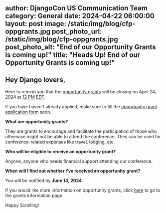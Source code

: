 author: DjangoCon US Communication Team
category: General
date: 2024-04-22 06:00:00
layout: post
image: /static/img/blog/cfp-oppgrants.jpg
post_photo_url: /static/img/blog/cfp-oppgrants.jpg
post_photo_alt: "End of our Opportunity Grants is coming up!"
title: "Heads Up! End of our Opportunity Grants is coming up!"
---

## Hey Django lovers, 

Here to remind you that the [opportunity grants](https://2024.djangocon.us/opportunity-grants/) will be closing on April 24, 2024 at [12 PM EDT](https://time.is/1200PM_24_Apr_2024_in_New_York?DjangoCon_US_2024_CFP_closes).

If you have haven't already applied, make sure to fill the [opportunity grant application form](https://forms.gle/Pi12J6vFQHq2CSAy5) soon.


**What are opportunity grants?**

They are grants to encourage and facilitate the participation of those who otherwise might not be able to attend the conference. They can be used for conference-related expenses like travel, lodging, etc.


**Who will be eligible to receive an opportunity grant?**

Anyone, anyone who needs financial support attending our conference.


**When will I find out whether I’ve received an opportunity grant?**

You will be notified by **June 14, 2024**.

If you would like more information on opportunity grants, click [here](https://2024.djangocon.us/opportunity-grants/) to go to the grants information page.

Happy Scrolling! 
